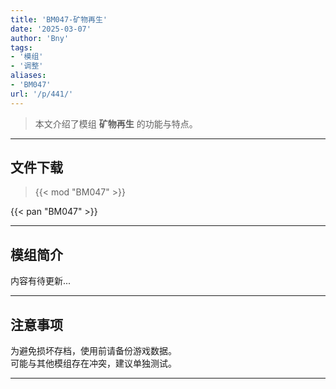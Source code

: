 ```yaml
---
title: 'BM047-矿物再生'
date: '2025-03-07'
author: 'Bny'
tags:
- '模组'
- '调整'
aliases:
- 'BM047'
url: '/p/441/'
---
```


> 本文介绍了模组 **矿物再生** 的功能与特点。

---

## 文件下载  

> {{< mod "BM047" >}}  

{{< pan "BM047" >}}  

---

## 模组简介

>  
内容有待更新...  

---

## 注意事项

>  
为避免损坏存档，使用前请备份游戏数据。  
可能与其他模组存在冲突，建议单独测试。  

---

